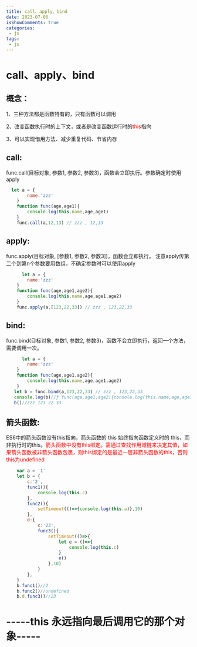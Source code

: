 ```yaml
---
title: call、apply、bind
date: 2023-07-06
isShowComments: true    
categories:
 - js
tags:
 - js
---
```


# call、apply、bind

概念：
---
1、三种方法都是函数特有的，只有函数可以调用

2、改变函数执行时的上下文，或者是改变函数运行时的<font color=red >this</font>指向

3、可以实现借用方法、减少重复代码、节省内存


call: 
---

func.call(目标对象, 参数1, 参数2, 参数3)，函数会立即执行。参数确定时使用apply

```js
  let a = {
        name:'zzz'
    }
    function func(age,age1){
        console.log(this.name,age,age1)
    }
    func.call(a,12,13) // zzz , 12,13
```


apply: 
---

func.apply(目标对象, [参数1, 参数2, 参数3])，函数会立即执行。 注意apply传第二个到第n个参数要用数组，不确定参数时可以使用apply

```js
      let a = {
        name:'zzz'
    }
    function func(age,age1,age2){
        console.log(this.name,age,age1,age2)
    }
    func.apply(a,[123,22,33]) // zzz , 123,22,33
```



bind: 
---

func.bind(目标对象, 参数1, 参数2, 参数3)，函数不会立即执行，返回一个方法，需要调用一次。

```js
      let a = {
        name:'zzz'
    }
    function func(age,age1,age2){
        console.log(this.name,age,age1,age2)
    }
   let b = func.bind(a,123,22,33) // zzz , 123,22,33
   console.log(b)//ƒ func(age,age1,age2){console.log(this.name,age,age1,age2)}
   b()//zzz 123 22 33
```


箭头函数: 
---

ES6中的箭头函数没有this指向，箭头函数的 this 始终指向函数定义时的 this，而非执行时的this。<font color=red >箭头函数中没有this绑定。需通过查找作用域链来决定其值，如果箭头函数被非箭头函数包裹，则this绑定的是最近一层非箭头函数的this，否则this为undefined</font>

```js
    var a = '1'
    let b = {
        c:'2',
        func1(){
            console.log(this.c)
        },
        func2(){
            setTimeout(()=>{console.log(this.a)},10)
        },
        d:{
            c:'23',
            func3(){
                setTimeout(()=>{
                    let e = ()=>{
                        console.log(this.c)
                    }
                    e()
                },10)
            }
        },
    }
    b.func1()//2
    b.func2()//undefined
    b.d.func3()//23
```

# **-----this 永远指向最后调用它的那个对象-----**